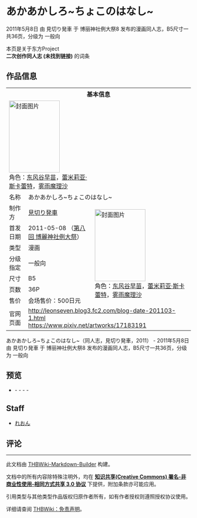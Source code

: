# あかあかしろ~ちょこのはなし~

<!-- source html: G:\repos\THBWiki-Markdown-Builder\THBWikiMarkdown\Temp\main\a\a8\ns0%3A%E3%81%82%E3%81%8B%E3%81%82%E3%81%8B%E3%81%97%E3%82%8D%7E%E3%81%A1%E3%82%87%E3%81%93%E3%81%AE%E3%81%AF%E3%81%AA%E3%81%97%7E.html -->

2011年5月8日 由 見切り発車 于 博丽神社例大祭8 发布的漫画同人志，B5尺寸一共36页，分级为 一般向

本页是关于东方Project  
 **二次创作同人志 (未找到链接)** 的词条

## 作品信息

<table><tbody><tr><th colspan="3">基本信息</th></tr><tr><td class="cover-artwork-mobile" colspan="2"><a href="./文件-あかあかしろ~ちょこのはなし~封面.jpg.md" class="image" title="封面图片"><img alt="封面图片" src="https://upload.thwiki.cc/thumb/6/6d/%E3%81%82%E3%81%8B%E3%81%82%E3%81%8B%E3%81%97%E3%82%8D~%E3%81%A1%E3%82%87%E3%81%93%E3%81%AE%E3%81%AF%E3%81%AA%E3%81%97~%E5%B0%81%E9%9D%A2.jpg/138px-%E3%81%82%E3%81%8B%E3%81%82%E3%81%8B%E3%81%97%E3%82%8D~%E3%81%A1%E3%82%87%E3%81%93%E3%81%AE%E3%81%AF%E3%81%AA%E3%81%97~%E5%B0%81%E9%9D%A2.jpg" decoding="async" loading="lazy" width="138" height="196" srcset="https://upload.thwiki.cc/thumb/6/6d/%E3%81%82%E3%81%8B%E3%81%82%E3%81%8B%E3%81%97%E3%82%8D~%E3%81%A1%E3%82%87%E3%81%93%E3%81%AE%E3%81%AF%E3%81%AA%E3%81%97~%E5%B0%81%E9%9D%A2.jpg/207px-%E3%81%82%E3%81%8B%E3%81%82%E3%81%8B%E3%81%97%E3%82%8D~%E3%81%A1%E3%82%87%E3%81%93%E3%81%AE%E3%81%AF%E3%81%AA%E3%81%97~%E5%B0%81%E9%9D%A2.jpg 1.5x, https://upload.thwiki.cc/thumb/6/6d/%E3%81%82%E3%81%8B%E3%81%82%E3%81%8B%E3%81%97%E3%82%8D~%E3%81%A1%E3%82%87%E3%81%93%E3%81%AE%E3%81%AF%E3%81%AA%E3%81%97~%E5%B0%81%E9%9D%A2.jpg/276px-%E3%81%82%E3%81%8B%E3%81%82%E3%81%8B%E3%81%97%E3%82%8D~%E3%81%A1%E3%82%87%E3%81%93%E3%81%AE%E3%81%AF%E3%81%AA%E3%81%97~%E5%B0%81%E9%9D%A2.jpg 2x" data-file-width="760" data-file-height="1080"></a><div class="cover-char">角色：<a href="./东风谷早苗.md" title="东风谷早苗">东风谷早苗</a>，<a href="./蕾米莉亚·斯卡蕾特.md" title="蕾米莉亚·斯卡蕾特">蕾米莉亚·斯卡蕾特</a>，<a href="./雾雨魔理沙.md" title="雾雨魔理沙">雾雨魔理沙</a></div></td>
</tr><tr><td class="label">名称</td><td colspan="2"> あかあかしろ~ちょこのはなし~ </td></tr><tr><td class="label">制作方</td><td><a href="./見切り発車.md" title="見切り発車">見切り発車</a></td><td class="cover-artwork" rowspan="7" style="min-width:196px;"><a href="./文件-あかあかしろ~ちょこのはなし~封面.jpg.md" class="image" title="封面图片"><img alt="封面图片" src="https://upload.thwiki.cc/thumb/6/6d/%E3%81%82%E3%81%8B%E3%81%82%E3%81%8B%E3%81%97%E3%82%8D~%E3%81%A1%E3%82%87%E3%81%93%E3%81%AE%E3%81%AF%E3%81%AA%E3%81%97~%E5%B0%81%E9%9D%A2.jpg/138px-%E3%81%82%E3%81%8B%E3%81%82%E3%81%8B%E3%81%97%E3%82%8D~%E3%81%A1%E3%82%87%E3%81%93%E3%81%AE%E3%81%AF%E3%81%AA%E3%81%97~%E5%B0%81%E9%9D%A2.jpg" decoding="async" loading="lazy" width="138" height="196" srcset="https://upload.thwiki.cc/thumb/6/6d/%E3%81%82%E3%81%8B%E3%81%82%E3%81%8B%E3%81%97%E3%82%8D~%E3%81%A1%E3%82%87%E3%81%93%E3%81%AE%E3%81%AF%E3%81%AA%E3%81%97~%E5%B0%81%E9%9D%A2.jpg/207px-%E3%81%82%E3%81%8B%E3%81%82%E3%81%8B%E3%81%97%E3%82%8D~%E3%81%A1%E3%82%87%E3%81%93%E3%81%AE%E3%81%AF%E3%81%AA%E3%81%97~%E5%B0%81%E9%9D%A2.jpg 1.5x, https://upload.thwiki.cc/thumb/6/6d/%E3%81%82%E3%81%8B%E3%81%82%E3%81%8B%E3%81%97%E3%82%8D~%E3%81%A1%E3%82%87%E3%81%93%E3%81%AE%E3%81%AF%E3%81%AA%E3%81%97~%E5%B0%81%E9%9D%A2.jpg/276px-%E3%81%82%E3%81%8B%E3%81%82%E3%81%8B%E3%81%97%E3%82%8D~%E3%81%A1%E3%82%87%E3%81%93%E3%81%AE%E3%81%AF%E3%81%AA%E3%81%97~%E5%B0%81%E9%9D%A2.jpg 2x" data-file-width="760" data-file-height="1080"></a><div class="cover-char">角色：<a href="./东风谷早苗.md" title="东风谷早苗">东风谷早苗</a>，<a href="./蕾米莉亚·斯卡蕾特.md" title="蕾米莉亚·斯卡蕾特">蕾米莉亚·斯卡蕾特</a>，<a href="./雾雨魔理沙.md" title="雾雨魔理沙">雾雨魔理沙</a></div></td>
</tr><tr><td class="label">首发日期</td><td>2011-05-08&#160;（<a href="/展会作品列表?e=%E5%8D%9A%E4%B8%BD%E7%A5%9E%E7%A4%BE%E4%BE%8B%E5%A4%A7%E7%A5%AD%238">第八回 博麗神社例大祭</a>）</td></tr><tr><td class="label">类型</td><td>漫画</td></tr><tr><td class="label">分级指定</td><td>一般向</td></tr><tr><td class="label">尺寸</td><td>B5</td></tr><tr><td class="label">页数</td><td>36P</td></tr><tr><td class="label">售价</td><td>会场售价：500日元</td></tr>
<tr><td class="label">官网页面</td><td colspan="2"><a rel="nofollow" class="external free" href="http://leonseven.blog3.fc2.com/blog-date-201103-1.html">http://leonseven.blog3.fc2.com/blog-date-201103-1.html</a><br><a rel="nofollow" class="external free" href="https://www.pixiv.net/artworks/17183191">https://www.pixiv.net/artworks/17183191</a></td></tr></tbody></table>

あかあかしろ~ちょこのはなし~（同人志，見切り発車，2011） - 2011年5月8日 由 見切り発車 于 博丽神社例大祭8 发布的漫画同人志，B5尺寸一共36页，分级为 一般向

## 预览
- [](./文件-あかあかしろ~ちょこのはなし~预览图1.jpg.md)- [](./文件-あかあかしろ~ちょこのはなし~预览图2.jpg.md)- [](./文件-あかあかしろ~ちょこのはなし~预览图3.jpg.md)- [](./文件-あかあかしろ~ちょこのはなし~预览图4.jpg.md)- [](./文件-あかあかしろ~ちょこのはなし~预览图5.jpg.md)


## Staff
- [れおん](./れおん.md)


## 评论




---

此文档由 [THBWiki-Markdown-Builder](https://github.com/Delsin-Yu/THBWiki-Markdown-Builder) 构建。

文档中的所有内容除特殊注明外，均在 [**知识共享(Creative Commons) 署名-非商业性使用-相同方式共享 3.0 协议**](https://creativecommons.org/licenses/by-sa/3.0/deed.zh-hans) 下提供，附加条款亦可能应用。

引用类型与其他类型作品版权归原作者所有，如有作者授权则遵照授权协议使用。

详细请查阅 [THBWiki：免责声明](https://thbwiki.cc/THBWiki:%E5%85%8D%E8%B4%A3%E5%A3%B0%E6%98%8E)。

